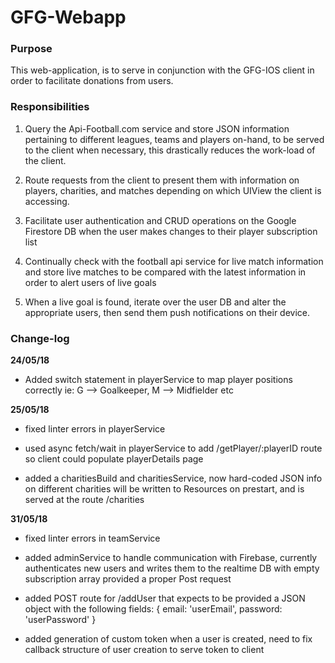 # GFG-Webapp

### Purpose

This web-application, is to serve in conjunction with the GFG-IOS client in order to facilitate donations from users.


### Responsibilities

1. Query the Api-Football.com service and store JSON information pertaining to different leagues, teams and players on-hand, to be served to the client when necessary, this drastically
reduces the work-load of the client.

2. Route requests from the client to present them with information on players, charities, and matches depending  on which UIView the client is accessing.

3. Facilitate user authentication and CRUD operations on the Google Firestore DB when the user makes changes to their player subscription list

4. Continually check with the football api service for live match information and store live matches to be compared with the latest information in order to alert users of live goals

5. When a live goal is found, iterate over the user DB and alter the appropriate users, then send them push notifications on their device.


### Change-log

__24/05/18__

- Added switch statement in playerService to map player positions correctly ie: G --> Goalkeeper, M --> Midfielder etc

__25/05/18__

- fixed linter errors in playerService

- used async fetch/wait in playerService to add /getPlayer/:playerID route so client could populate playerDetails page

- added a charitiesBuild and charitiesService, now hard-coded JSON info on different charities will be written to Resources on prestart, and is served at the route /charities

__31/05/18__

- fixed linter errors in teamService

- added adminService to handle communication with Firebase, currently authenticates new users and writes them to the realtime DB with empty subscription array provided a proper Post request

- added POST route for /addUser that expects to be provided a JSON object with the following fields:
              {
                email: 'userEmail',
                password: 'userPassword'
              }

- added generation of custom token when a user is created, need to fix callback structure of user creation to serve token to client

